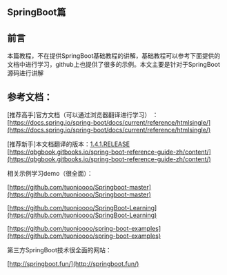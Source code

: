 ## SpringBoot篇

## 前言

本篇教程，不在提供SpringBoot基础教程的讲解，基础教程可以参考下面提供的文档中进行学习，github上也提供了很多的示例。本文主要是针对于SpringBoot源码进行讲解

## 参考文档：

\[推荐高手\]官方文档（可以通过浏览器翻译进行学习） ：[https://docs.spring.io/spring-boot/docs/current/reference/htmlsingle/](https://docs.spring.io/spring-boot/docs/current/reference/htmlsingle/)

\[推荐新手\]本文档翻译的版本：[1.4.1.RELEASE](http://docs.spring.io/spring-boot/docs/1.4.1.RELEASE/reference/htmlsingle/)   [https://qbgbook.gitbooks.io/spring-boot-reference-guide-zh/content/](https://qbgbook.gitbooks.io/spring-boot-reference-guide-zh/content/)

相关示例学习demo（很全面）：

[https://github.com/tuonioooo/Springboot-master](https://github.com/tuonioooo/Springboot-master)

[https://github.com/tuonioooo/SpringBoot-Learning](https://github.com/tuonioooo/SpringBoot-Learning)

[https://github.com/tuonioooo/spring-boot-examples](https://github.com/tuonioooo/spring-boot-examples)

第三方SpringBoot技术很全面的网站：

[http://springboot.fun/](http://springboot.fun/)

